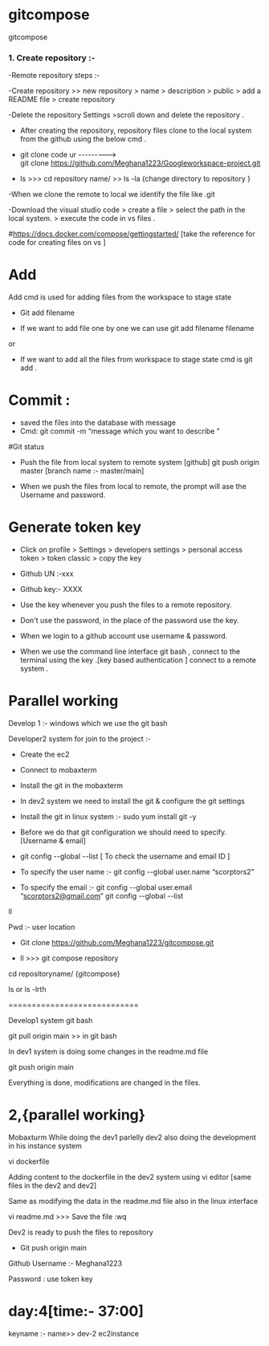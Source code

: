 # gitcompose
gitcompose

### 1. Create repository :- 
-Remote repository steps :-

-Create repository >> new repository > name > description > public > add a README file > create repository 

-Delete the repository 
Settings >scroll down and delete the repository .

 - After creating the repository, repository files clone to the local system from the github using the below cmd .
- git clone code ur             --------->    
  git clone https://github.com/Meghana1223/Googleworkspace-project.git

- ls              >>>  cd repository name/  >> ls -la             {change directory to repository }

 -When we clone the remote to local we identify the file like .git

 -Download the visual studio code > create a file > select the path in the local system. > execute the code in vs files .

#https://docs.docker.com/compose/gettingstarted/   [take the reference for code for creating files on vs ]

 # Add  
Add cmd is used for adding files from the workspace to stage state 

- Git add filename 

 - If we want to add file one by one we can use git add filename filename  

or 

 - If we want to add all the files from workspace to stage state cmd is git add .

# Commit : 
- saved the files into the database with message 
- Cmd: git commit -m “message which you want to describe ”

#Git status 

- Push the file from local system to remote system [github]
git push origin master [branch name :- master/main]

- When we push the files from local to remote, the prompt will ase the Username and password.

# Generate token key

- Click on profile > Settings > developers settings > personal access token > token classic > copy the key 

- Github UN :-xxx
- Github key:- XXXX

- Use the key whenever you push the files  to a remote repository.
- Don't use the password, in the place of the password use the key.
- When we login to a github account use username & password.
- When we use the command line interface git bash , connect to the terminal using the key .[key based authentication ] connect to a remote system .

# Parallel working
Develop 1 :- windows which we use the git bash

Developer2 system for join to the project :-

- Create the ec2 
- Connect to mobaxterm 
- Install the git in the mobaxterm 
- In dev2 system we need to install the git & configure the git settings 
- Install the git in linux system :- sudo yum install git -y

- Before we do that git configuration we should need to specify. [Username & email]

- git config --global --list [ To check the username and email ID ]

 - To specify the user name :-  git config --global user.name “scorptors2”

- To specify the email :- git config --global user.email “scorptors2@gmail.com”
git config --global --list 

ll

Pwd  :- user location 

- Git clone https://github.com/Meghana1223/gitcompose.git

- ll >>> git compose repository

cd repositoryname/    {gitcompose}

ls or ls -lrth

============================

Develop1 system git bash 

git pull origin main   >> in git bash

In dev1 system is doing some changes in the readme.md file 

git push origin main 

Everything is done, modifications are changed in the files.


# 2,{parallel working}

Mobaxturm 
While doing the dev1 parlelly dev2 also doing the development in his instance system

vi dockerfile 

Adding content to the dockerfile in the dev2 system using vi editor [same files in the dev2 and dev2]


 Same as modifying the data in the readme.md file also in the linux interface

vi readme.md >>> Save the file :wq

Dev2 is ready to push the files to repository

- Git push origin main 

Github Username :- Meghana1223

Password : use token key       

# day:4[time:- 37:00]  

keyname :- name>>  dev-2 ec2instance 








